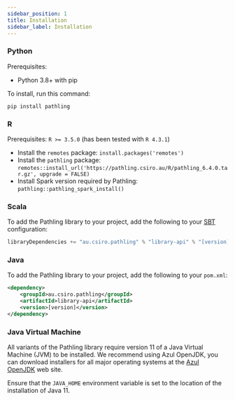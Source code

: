 ```yaml
---
sidebar_position: 1
title: Installation
sidebar_label: Installation
---
```


### Python

Prerequisites:

- Python 3.8+ with pip

To install, run this command:

```
pip install pathling  
```

### R

Prerequisites: `R >= 3.5.0` (has been tested with `R 4.3.1`)

* Install the `remotes` package: `install.packages('remotes')`
* Install the `pathling`
  package: `remotes::install_url('https://pathling.csiro.au/R/pathling_6.4.0.tar.gz', upgrade = FALSE)`
* Install Spark version required by
  Pathling: `pathling::pathling_spark_install()`

### Scala

To add the Pathling library to your project, add the following to
your [SBT](https://www.scala-sbt.org/) configuration:

```scala
libraryDependencies += "au.csiro.pathling" % "library-api" % "[version]"
```

### Java

To add the Pathling library to your project, add the following to
your `pom.xml`:

```xml
<dependency>
    <groupId>au.csiro.pathling</groupId>
    <artifactId>library-api</artifactId>
    <version>[version]</version>
</dependency>
```

### Java Virtual Machine

All variants of the Pathling library require version 11 of a Java Virtual
Machine (JVM) to be installed. We recommend
using Azul OpenJDK, you can download installers for all major operating systems
at the [Azul OpenJDK](https://www.azul.com/downloads/?version=java-11-lts) web
site.

Ensure that the `JAVA_HOME` environment variable is set to the location of the
installation of Java 11.
